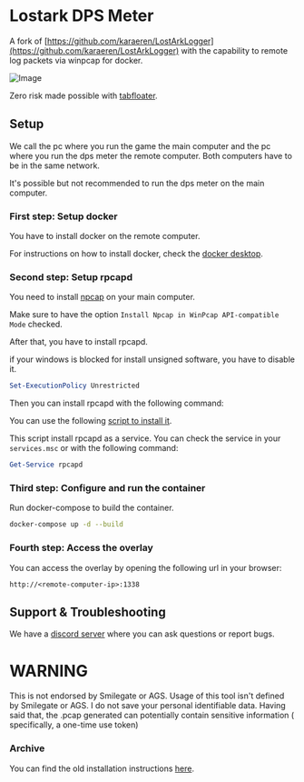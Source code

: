 # Lostark DPS Meter

A fork of [https://github.com/karaeren/LostArkLogger](https://github.com/karaeren/LostArkLogger) with the capability to
remote log packets via winpcap for docker.

![Image](https://safe.manu.moe/9Sxwowoi.jpg)

Zero risk made possible with [tabfloater](https://www.tabfloater.io).

## Setup

We call the pc where you run the game the main computer and the pc where you run the dps meter the remote computer.
Both computers have to be in the same network.

It's possible but not recommended to run the dps meter on the main computer.

### First step: Setup docker

You have to install docker on the remote computer.

For instructions on how to install docker, check the [docker desktop](https://www.docker.com/).

### Second step: Setup rpcapd

You need to install [npcap](https://nmap.org/npcap/) on your main computer.

Make sure to have the option `Install Npcap in WinPcap API-compatible Mode` checked.

After that, you have to install rpcapd.

if your windows is blocked for install unsigned software, you have to disable it.

```powershell
Set-ExecutionPolicy Unrestricted
```

Then you can install rpcapd with the following command:

You can use the following [script to install it](bin/install-rpcapd.ps1).

This script install rpcapd as a service. You can check the service in your `services.msc` or with the following command:

```powershell
Get-Service rpcapd
```

### Third step: Configure and run the container

Run docker-compose to build the container.

```bash
docker-compose up -d --build
```

### Fourth step: Access the overlay

You can access the overlay by opening the following url in your browser:

```
http://<remote-computer-ip>:1338
```

## Support & Troubleshooting

We have a [discord server](https://discord.gg/bM8NtsJVeb) where you can ask questions or report bugs.

# WARNING

This is not endorsed by Smilegate or AGS. Usage of this tool isn't defined by Smilegate or AGS. I do not save your
personal identifiable data. Having said that, the .pcap generated can potentially contain sensitive information (
specifically, a one-time use token)

### Archive

You can find the old installation instructions [here](.github/archive/INSTALLATION.md).
